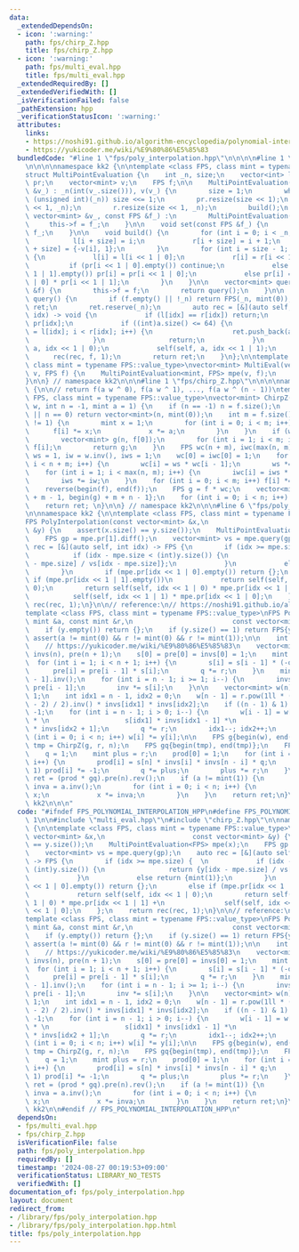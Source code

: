```yaml
---
data:
  _extendedDependsOn:
  - icon: ':warning:'
    path: fps/chirp_Z.hpp
    title: fps/chirp_Z.hpp
  - icon: ':warning:'
    path: fps/multi_eval.hpp
    title: fps/multi_eval.hpp
  _extendedRequiredBy: []
  _extendedVerifiedWith: []
  _isVerificationFailed: false
  _pathExtension: hpp
  _verificationStatusIcon: ':warning:'
  attributes:
    links:
    - https://noshi91.github.io/algorithm-encyclopedia/polynomial-interpolation-geometric#fn:Bostan
    - https://yukicoder.me/wiki/%E9%80%86%E5%85%83
  bundledCode: "#line 1 \"fps/poly_interpolation.hpp\"\n\n\n\n#line 1 \"fps/multi_eval.hpp\"\
    \n\n\n\nnamespace kk2 {\n\ntemplate <class FPS, class mint = typename FPS::value_type>\n\
    struct MultiPointEvaluation {\n    int _n, size;\n    vector<int> l, r;\n    vector<FPS>\
    \ pr;\n    vector<mint> v;\n    FPS f;\n\n    MultiPointEvaluation(const vector<mint>\
    \ &v_) : _n(int(v_.size())), v(v_) {\n        size = 1;\n        while (size <\
    \ (unsigned int)(_n)) size <<= 1;\n        pr.resize(size << 1);\n        l.resize(size\
    \ << 1, _n);\n        r.resize(size << 1, _n);\n        build();\n    }\n    MultiPointEvaluation(const\
    \ vector<mint> &v_, const FPS &f_) :\n        MultiPointEvaluation(v_) {\n   \
    \     this->f = f_;\n    }\n\n    void set(const FPS &f_) {\n        this->f =\
    \ f_;\n    }\n\n    void build() {\n        for (int i = 0; i < _n; i++) {\n \
    \           l[i + size] = i;\n            r[i + size] = i + 1;\n            pr[i\
    \ + size] = {-v[i], 1};\n        }\n        for (int i = size - 1; i > 0; i--)\
    \ {\n            l[i] = l[i << 1 | 0];\n            r[i] = r[i << 1 | 1];\n  \
    \          if (pr[i << 1 | 0].empty()) continue;\n            else if (pr[i <<\
    \ 1 | 1].empty()) pr[i] = pr[i << 1 | 0];\n            else pr[i] = pr[i << 1\
    \ | 0] * pr[i << 1 | 1];\n        }\n    }\n\n    vector<mint> query(const FPS\
    \ &f) {\n        this->f = f;\n        return query();\n    }\n\n    vector<mint>\
    \ query() {\n        if (f.empty() || !_n) return FPS(_n, mint(0));\n        vector<mint>\
    \ ret;\n        ret.reserve(_n);\n        auto rec = [&](auto self, FPS a, int\
    \ idx) -> void {\n            if (l[idx] == r[idx]) return;\n            a %=\
    \ pr[idx];\n            if ((int)a.size() <= 64) {\n                for (int i\
    \ = l[idx]; i < r[idx]; i++) {\n                    ret.push_back(a.eval(v[i]));\n\
    \                }\n                return;\n            }\n            self(self,\
    \ a, idx << 1 | 0);\n            self(self, a, idx << 1 | 1);\n        };\n  \
    \      rec(rec, f, 1);\n        return ret;\n    }\n};\n\ntemplate <class FPS,\
    \ class mint = typename FPS::value_type>\nvector<mint> MultiEval(vector<mint>\
    \ v, FPS f) {\n    MultiPointEvaluation<mint, FPS> mpe(v, f);\n    return mpe.query();\n\
    }\n\n} // namespace kk2\n\n\n#line 1 \"fps/chirp_Z.hpp\"\n\n\n\nnamespace kk2\
    \ {\n\n// return f(a w ^ 0), f(a w ^ 1), ..., f(a w ^ (n - 1))\ntemplate <class\
    \ FPS, class mint = typename FPS::value_type>\nvector<mint> ChirpZ(FPS f, mint\
    \ w, int n = -1, mint a = 1) {\n    if (n == -1) n = f.size();\n    if (f.empty()\
    \ || n == 0) return vector<mint>(n, mint(0));\n    int m = f.size();\n    if (a\
    \ != 1) {\n        mint x = 1;\n        for (int i = 0; i < m; i++) {\n      \
    \      f[i] *= x;\n            x *= a;\n        }\n    }\n    if (w == 0) {\n\
    \        vector<mint> g(n, f[0]);\n        for (int i = 1; i < m; i++) g[0] +=\
    \ f[i];\n        return g;\n    }\n    FPS wc(n + m), iwc(max(n, m));\n    mint\
    \ ws = 1, iw = w.inv(), iws = 1;\n    wc[0] = iwc[0] = 1;\n    for (int i = 1;\
    \ i < n + m; i++) {\n        wc[i] = ws * wc[i - 1];\n        ws *= w;\n    }\n\
    \    for (int i = 1; i < max(n, m); i++) {\n        iwc[i] = iws * iwc[i - 1];\n\
    \        iws *= iw;\n    }\n    for (int i = 0; i < m; i++) f[i] *= iwc[i];\n\
    \    reverse(begin(f), end(f));\n    FPS g = f * wc;\n    vector<mint> ret{begin(g)\
    \ + m - 1, begin(g) + m + n - 1};\n    for (int i = 0; i < n; i++) ret[i] *= iwc[i];\n\
    \    return ret; \n}\n\n} // namespace kk2\n\n\n#line 6 \"fps/poly_interpolation.hpp\"\
    \n\nnamespace kk2 {\n\ntemplate <class FPS, class mint = typename FPS::value_type>\n\
    FPS PolyInterpolation(const vector<mint> &x,\n                      const vector<mint>\
    \ &y) {\n    assert(x.size() == y.size());\n    MultiPointEvaluation<FPS> mpe(x);\n\
    \    FPS gp = mpe.pr[1].diff();\n    vector<mint> vs = mpe.query(gp);\n    auto\
    \ rec = [&](auto self, int idx) -> FPS {\n        if (idx >= mpe.size) {  \n \
    \           if (idx - mpe.size < (int)y.size()) {\n                return {y[idx\
    \ - mpe.size] / vs[idx - mpe.size]};\n            }\n            else return {mint(1)};\n\
    \        }\n        if (mpe.pr[idx << 1 | 0].empty()) return {};\n        else\
    \ if (mpe.pr[idx << 1 | 1].empty())\n            return self(self, idx << 1 |\
    \ 0);\n        return self(self, idx << 1 | 0) * mpe.pr[idx << 1 | 1] +\n    \
    \           self(self, idx << 1 | 1) * mpe.pr[idx << 1 | 0];\n    };\n    return\
    \ rec(rec, 1);\n}\n\n// reference:\n// https://noshi91.github.io/algorithm-encyclopedia/polynomial-interpolation-geometric#fn:Bostan\n\
    template <class FPS, class mint = typename FPS::value_type>\nFPS PolyInterpolationGeo(const\
    \ mint &a, const mint &r,\n                         const vector<mint> &y) {\n\
    \    if (y.empty()) return {};\n    if (y.size() == 1) return FPS{y[0]};\n   \
    \ assert(a != mint(0) && r != mint(0) && r != mint(1));\n\n    int n = (int)y.size();\n\
    \    // https://yukicoder.me/wiki/%E9%80%86%E5%85%83\n    vector<mint> s(n + 1),\
    \ invs(n), pre(n + 1);\n    s[0] = pre[0] = invs[0] = 1;\n    mint q = r;\n  \
    \  for (int i = 1; i < n + 1; i++) {\n        s[i] = s[i - 1] * (-q + 1);\n  \
    \      pre[i] = pre[i - 1] * s[i];\n        q *= r;\n    }\n    mint inv = pre[n\
    \ - 1].inv();\n    for (int i = n - 1; i >= 1; i--) {\n        invs[i] = inv *\
    \ pre[i - 1];\n        inv *= s[i];\n    }\n\n    vector<mint> w(n);\n    q =\
    \ 1;\n    int idx1 = n - 1, idx2 = 0;\n    w[n - 1] = r.pow(1ll * (n - 1) * (n\
    \ - 2) / 2).inv() * invs[idx1] * invs[idx2];\n    if ((n - 1) & 1) w[n - 1] *=\
    \ -1;\n    for (int i = n - 1; i > 0; i--) {\n        w[i - 1] = w[i] * q * (-1)\
    \ * \n                   s[idx1] * invs[idx1 - 1] *\n                   s[idx2]\
    \ * invs[idx2 + 1];\n        q *= r;\n        idx1--; idx2++;\n    }\n    for\
    \ (int i = 0; i < n; i++) w[i] *= y[i];\n\n    FPS g{begin(w), end(w)};\n    vector<mint>\
    \ tmp = ChirpZ(g, r, n);\n    FPS gq{begin(tmp), end(tmp)};\n    FPS prod(n);\n\
    \    q = 1;\n    mint plus = r;\n    prod[0] = 1;\n    for (int i = 1; i < n;\
    \ i++) {\n        prod[i] = s[n] * invs[i] * invs[n - i] * q;\n        if (i &\
    \ 1) prod[i] *= -1;\n        q *= plus;\n        plus *= r;\n    }\n\n    FPS\
    \ ret = (prod * gq).pre(n).rev();\n    if (a != mint(1)) {\n        mint x = 1,\
    \ inva = a.inv();\n        for (int i = 0; i < n; i++) {\n            ret[i] *=\
    \ x;\n            x *= inva;\n        }\n    }\n    return ret;\n}\n\n} // namespace\
    \ kk2\n\n\n"
  code: "#ifndef FPS_POLYNOMIAL_INTERPOLATION_HPP\n#define FPS_POLYNOMIAL_INTERPOLATION_HPP\
    \ 1\n\n#include \"multi_eval.hpp\"\n#include \"chirp_Z.hpp\"\n\nnamespace kk2\
    \ {\n\ntemplate <class FPS, class mint = typename FPS::value_type>\nFPS PolyInterpolation(const\
    \ vector<mint> &x,\n                      const vector<mint> &y) {\n    assert(x.size()\
    \ == y.size());\n    MultiPointEvaluation<FPS> mpe(x);\n    FPS gp = mpe.pr[1].diff();\n\
    \    vector<mint> vs = mpe.query(gp);\n    auto rec = [&](auto self, int idx)\
    \ -> FPS {\n        if (idx >= mpe.size) {  \n            if (idx - mpe.size <\
    \ (int)y.size()) {\n                return {y[idx - mpe.size] / vs[idx - mpe.size]};\n\
    \            }\n            else return {mint(1)};\n        }\n        if (mpe.pr[idx\
    \ << 1 | 0].empty()) return {};\n        else if (mpe.pr[idx << 1 | 1].empty())\n\
    \            return self(self, idx << 1 | 0);\n        return self(self, idx <<\
    \ 1 | 0) * mpe.pr[idx << 1 | 1] +\n               self(self, idx << 1 | 1) * mpe.pr[idx\
    \ << 1 | 0];\n    };\n    return rec(rec, 1);\n}\n\n// reference:\n// https://noshi91.github.io/algorithm-encyclopedia/polynomial-interpolation-geometric#fn:Bostan\n\
    template <class FPS, class mint = typename FPS::value_type>\nFPS PolyInterpolationGeo(const\
    \ mint &a, const mint &r,\n                         const vector<mint> &y) {\n\
    \    if (y.empty()) return {};\n    if (y.size() == 1) return FPS{y[0]};\n   \
    \ assert(a != mint(0) && r != mint(0) && r != mint(1));\n\n    int n = (int)y.size();\n\
    \    // https://yukicoder.me/wiki/%E9%80%86%E5%85%83\n    vector<mint> s(n + 1),\
    \ invs(n), pre(n + 1);\n    s[0] = pre[0] = invs[0] = 1;\n    mint q = r;\n  \
    \  for (int i = 1; i < n + 1; i++) {\n        s[i] = s[i - 1] * (-q + 1);\n  \
    \      pre[i] = pre[i - 1] * s[i];\n        q *= r;\n    }\n    mint inv = pre[n\
    \ - 1].inv();\n    for (int i = n - 1; i >= 1; i--) {\n        invs[i] = inv *\
    \ pre[i - 1];\n        inv *= s[i];\n    }\n\n    vector<mint> w(n);\n    q =\
    \ 1;\n    int idx1 = n - 1, idx2 = 0;\n    w[n - 1] = r.pow(1ll * (n - 1) * (n\
    \ - 2) / 2).inv() * invs[idx1] * invs[idx2];\n    if ((n - 1) & 1) w[n - 1] *=\
    \ -1;\n    for (int i = n - 1; i > 0; i--) {\n        w[i - 1] = w[i] * q * (-1)\
    \ * \n                   s[idx1] * invs[idx1 - 1] *\n                   s[idx2]\
    \ * invs[idx2 + 1];\n        q *= r;\n        idx1--; idx2++;\n    }\n    for\
    \ (int i = 0; i < n; i++) w[i] *= y[i];\n\n    FPS g{begin(w), end(w)};\n    vector<mint>\
    \ tmp = ChirpZ(g, r, n);\n    FPS gq{begin(tmp), end(tmp)};\n    FPS prod(n);\n\
    \    q = 1;\n    mint plus = r;\n    prod[0] = 1;\n    for (int i = 1; i < n;\
    \ i++) {\n        prod[i] = s[n] * invs[i] * invs[n - i] * q;\n        if (i &\
    \ 1) prod[i] *= -1;\n        q *= plus;\n        plus *= r;\n    }\n\n    FPS\
    \ ret = (prod * gq).pre(n).rev();\n    if (a != mint(1)) {\n        mint x = 1,\
    \ inva = a.inv();\n        for (int i = 0; i < n; i++) {\n            ret[i] *=\
    \ x;\n            x *= inva;\n        }\n    }\n    return ret;\n}\n\n} // namespace\
    \ kk2\n\n#endif // FPS_POLYNOMIAL_INTERPOLATION_HPP\n"
  dependsOn:
  - fps/multi_eval.hpp
  - fps/chirp_Z.hpp
  isVerificationFile: false
  path: fps/poly_interpolation.hpp
  requiredBy: []
  timestamp: '2024-08-27 00:19:53+09:00'
  verificationStatus: LIBRARY_NO_TESTS
  verifiedWith: []
documentation_of: fps/poly_interpolation.hpp
layout: document
redirect_from:
- /library/fps/poly_interpolation.hpp
- /library/fps/poly_interpolation.hpp.html
title: fps/poly_interpolation.hpp
---
```

